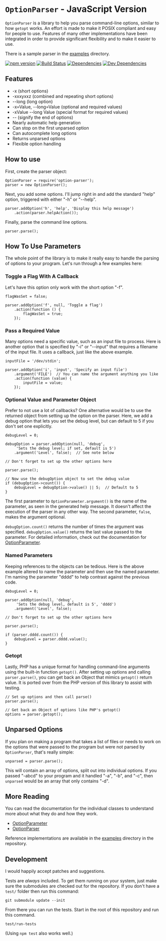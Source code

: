 `OptionParser` - JavaScript Version
===================================

`OptionParser` is a library to help you parse command-line options, similar to how `getopt` works.  An effort is made to make it POSIX compliant and easy for people to use.  Features of many other implementations have been integrated in order to provide significant flexibility and to make it easier to use.

There is a sample parser in the [examples] directory.

[![npm version][npm-badge]][npm-link]
[![Build Status][travis-badge]][travis-link]
[![Dependencies][dependencies-badge]][dependencies-link]
[![Dev Dependencies][devdependencies-badge]][devdependencies-link]


Features
--------

* -x (short options)
* -xxxyxxz (combined and repeating short options)
* --long (long option)
* -x=Value, --long=Value (optional and required values)
* -xValue --long Value (special format for required values)
* -- (signify the end of options)
* Nearly automatic help generation
* Can stop on the first unparsed option
* Can autocomplete long options
* Returns unparsed options
* Flexible option handling


How to use
----------

First, create the parser object:

    OptionParser = require('option-parser');
    parser = new OptionParser();

Next, you add some options.  I'll jump right in and add the standard "help" option, triggered with either "-h" or "--help".

    parser.addOption('h', 'help', 'Display this help message')
        .action(parser.helpAction());

Finally, parse the command line options.

    parser.parse();


How To Use Parameters
---------------------

The whole point of the library is to make it really easy to handle the parsing
of options to your program.  Let's run through a few examples here:


### Toggle a Flag With A Callback

Let's have this option only work with the short option "-f".

    flagWasSet = false;

    parser.addOption('f', null, 'Toggle a flag')
        .action(function () {
            flagWasSet = true;
        });


### Pass a Required Value

Many options need a specific value, such as an input file to process.  Here is another option that is specified by "-i" or "--input" that requires a filename of the input file.  It uses a callback, just like the above example.

    inputFile = '/dev/stdin';

    parser.addOption('i', 'input', 'Specify an input file')
        .argument('FILE')  // You can name the argument anything you like
        .action(function (value) {
            inputFile = value;
        });


### Optional Value and Parameter Object

Prefer to not use a lot of callbacks?  One alternative would be to use the returned object from setting up the option on the parser.  Here, we add a debug option that lets you set the debug level, but can default to 5 if you don't set one explicitly.

    debugLevel = 0;

    debugOption = parser.addOption(null, 'debug',
         'Sets the debug level; if set, default is 5')
        .argument('Level', false);  // See note below

    // Don't forget to set up the other options here

    parser.parse();
    
    // Now use the debugOption object to set the debug value
    if (debugOption->count()) {
        debugLevel = debugOption->value() || 5;  // Default to 5
    }

The first parameter to `OptionParameter.argument()` is the name of the parameter, as seen in the generated help message.  It doesn't affect the execution of the parser in any other way.  The second parameter, `false`, makes the argument optional.

`debugOption.count()` returns the number of times the argument was specified.  `debugOption.value()` returns the last value passed to the parameter.  For detailed information, check out the documentation for [OptionParameter].


### Named Parameters

Keeping references to the objects can be tedious.  Here is the above example
altered to name the parameter and then use the named parameter.  I'm naming the
parameter "dddd" to help contrast against the previous code.

    debugLevel = 0;

    parser.addOption(null, 'debug',
         'Sets the debug level, default is 5', 'dddd')
        .argument('Level', false);

    // Don't forget to set up the other options here

    parser.parse();
    
    if (parser.dddd.count()) {
        debugLevel = parser.dddd.value();
    }


### Getopt

Lastly, PHP has a unique format for handling command-line arguments using
the built-in function `getopt()`.  After setting up options and calling
`parser.parse()`, you can get back an Object that mimics `getopt()` return
value.  It is ported over from the PHP version of this library to assist with testing.

    // Set up options and then call parse()
    parser.parse();

    // Get back an Object of options like PHP's getopt()
    options = parser.getopt();


Unparsed Options
----------------

If you plan on making a program that takes a list of files or needs to work on the options that were passed to the program but were not parsed by `OptionParser`, that's really simple:

    unparsed = parser.parse();

This will contain an array of options, split out into individual options.  If you passed "-abcd" to your program and it handled "-a", "-b", and "-c", then `unparsed` would be an array that only contains "-d".


More Reading
------------

You can read the documentation for the individual classes to understand more about what they do and how they work.

* [OptionParameter]
* [OptionParser]

Reference implementations are available in the [examples] directory in the repository.


Development
-----------

I would happily accept patches and suggestions.

Tests are *always* included.  To get them running on your system, just make sure the submodules are checked out for the repository.  If you don't have a `test/` folder then run this command:

    git submodule update --init

From there you can run the tests.  Start in the root of this repository and run this command.

    test/run-tests

(Using `npm test` also works well.)


[dependencies-badge]: https://img.shields.io/david/tests-always-included/option-parser-js.svg
[dependencies-link]: https://david-dm.org/tests-always-included/option-parser-js
[devdependencies-badge]: https://img.shields.io/david/dev/tests-always-included/option-parser-js.svg
[devdependencies-link]: https://david-dm.org/tests-always-included/option-parser-js#info=devDependencies
[examples]: examples/
[LICENSE]: LICENSE.md
[npm-badge]: https://img.shields.io/npm/v/option-parser.svg
[npm-link]: https://npmjs.org/package/option-parser
[OptionParameter]: option-parameter.md
[OptionParser]: option-parser.md
[travis-badge]: https://img.shields.io/travis/tests-always-included/option-parser-js/master.svg
[travis-link]: http://travis-ci.org/tests-always-included/option-parser-js
